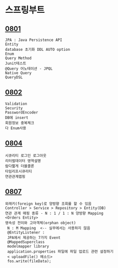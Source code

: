 # 스프링부트
## [0801](https://github.com/nxx5xxx/springBoot/blob/master/0801.md)
    JPA : Java Persistence API
    Entity
    database 초기화 DDL AUTO option
    Enum
    Query Method
    Junit테스트
    @Query 어노테이션 - JPQL
    Native Query
    QueryDSL

## [0802](https://github.com/nxx5xxx/springBoot/blob/master/0802.md)
    Validation
    Security
    PasswordEncoder
    DB에 insert
    회원정보 중복체크
    다 Enum사용

## [0804](https://github.com/nxx5xxx/springBoot/blob/master/0804.md)
    시큐리티 로그인 로그아웃
    리터럴데이터 영역설명
    람다짧게 더블콜론
    타임리프시큐리티
    연관관계맵핑

## [0807](https://github.com/nxx5xxx/springBoot/blob/master/0807.md)    
    외래키(foreign key)로 양방향 조회를 할 수 있음
    Controller > Service > Repository > Entity(DB)
    연관 관계 매핑 종류 - N : 1 / 1 : N 양방향 Mapping
    <Orders Entity>
    영속성 전이와 고아객체(orphan object)
     N : M Mapping  <-- 실무에서는 사용하지 않음
     @EntityListener :
     JPA에서 제공하는 7가지 Event
     @MappedSuperclass
     modelmapper library
     application.properties 파일에 파일 업로드 관련 설정하기
     < uploadFile() 메소드>
     fos.write(fileData);
